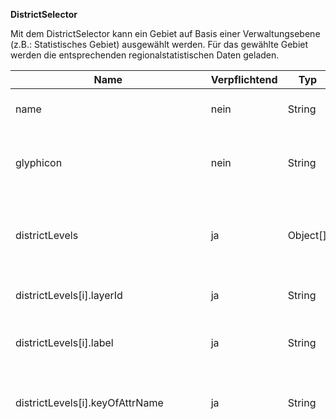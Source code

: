 **DistrictSelector**

Mit dem DistrictSelector kann ein Gebiet auf Basis einer Verwaltungsebene (z.B.: Statistisches Gebiet) ausgewählt werden. Für das gewählte Gebiet werden die entsprechenden regionalstatistischen Daten geladen.

|Name|Verpflichtend|Typ|Default|Beschreibung|
|----|-------------|---|-------|------------|
|name|nein|String|Gebiet auswählen|Name des Werkzeuges im Menu.|
|glyphicon|nein|String|glyphicon-screenshot|CSS Klasse des Glyphicons, das vor dem Toolnamen im Menu angezeigt wird.|
|districtLevels|ja|Object[]||Beinhaltet die nötigen Informationen der einzelnen Verwaltungsebenen (siehe Beispiel).|
|districtLevels[i].layerId|ja|String||Die Layer id zum jeweiligen Verwaltungslayer.|
|districtLevels[i].label|ja|String||Die/der Bezeichnung/ Name für die Verwaltungsebene.|
|districtLevels[i].keyOfAttrName|ja|String||Der Key für das Attribut in dem der Name der Verwaltungeinheit steht.|
|districtLevels[i].duplicateDistrictNames|nein|String[]||Namen von Gebieten, die Konflikte auslösen. Eimsbüttel zum Beispiel gibt es als Stadtteil und als Bezirk. Die Namen sind bei der höheren Verwaltungsebene anzugeben.|
|districtLevels[i].stats|ja|Object||Definiert URL und den Key des Attributes "Name" für die statistischen Daten.|
|districtLevels[i].stats.keyOfAttrName|ja|String||Key des Attributes "Name" für die statistischen Daten.|
|districtLevels[i].stats.baseUrl|ja|String[]||Die URLs der WFS Dienste für die statistischen Daten.|
|districtLevels[i].activeStyle|nein|Object||Benutzerdefinierte Styles für die jeweils ausgewählte Verwaltungsebene. Entspricht der Hierarchie des OpenLayers Style Definition|
|additionalInfoLayers|nein|{[key: String]: String[]}|Zusätzliche Info Layer die beim Nutzen des Tools angezeigt werden können. Der Key ist der angezeigte Bezeichner, der Value die Liste an Layer IDs|

**Beispiel**
```
"districtSelector": {
  "glyphicon": "glyphicon-picture",
  "districtLevels": [
    {
      "layerId": "6071",
      "label": "Statistische Gebiete",
      "keyOfAttrName": "statgebiet",
      "stats": {
        "keyOfAttrName": "statgebiet",
        "baseUrl": ["https://geodienste.hamburg.de/HH_WFS_Regionalstatistische_Daten_Statistische_Gebiete"]
      },
      "activeStyle": {
        "fill": {"color": [255, 255, 255, 0]},
        "stroke": {"color": "#3399CC", "width": 2}
      }
    },
    {
      "layerId": "1694",
      "label": "Stadtteile",
      "keyOfAttrName": "stadtteil_name",
      "stats": {
        "keyOfAttrName": "stadtteil",
        "baseUrl": ["https://geodienste.hamburg.de/HH_WFS_Regionalstatistische_Daten_Stadtteile"]
      }
    },
    {
      "layerId": "1692",
      "label":"Bezirke",
      "keyOfAttrName": "bezirk_name",
      "duplicateDistrictNames": ["Eimsbüttel", "Wandsbek", "Bergedorf"],
      "stats": {
        "keyOfAttrName": "bezirk",
        "baseUrl": ["https://geodienste.hamburg.de/HH_WFS_Regionalstatistische_Daten_Bezirke"]
      }
    }
  ],
  "active": true,
  "additionalInfoLayers": {
    "Sozialräume": ["20179"],
    "RISE": ["4411", "13895", "17040", "18712", "4413", "4409", "18713", "4412", "4410", "18714", "10767"]
}
```

***
